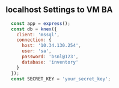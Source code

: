 ## localhost Settings to VM BA 
``` javascript
  const app = express();
  const db = knex({
    client: 'mssql',
    connection: {
      host: '10.34.130.254',
      user: 'sa',
      password: 'bsnl@123',
      database: 'inventory'
    }
  });
  const SECRET_KEY = 'your_secret_key';
```